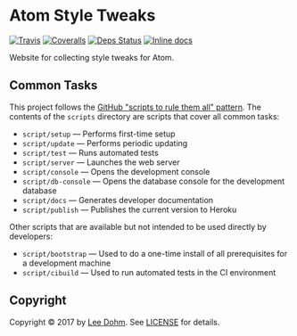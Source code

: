 # Atom Style Tweaks

[![Travis](https://img.shields.io/travis/lee-dohm/atom-style-tweaks.svg)](https://travis-ci.org/lee-dohm/atom-style-tweaks)
[![Coveralls](https://img.shields.io/coveralls/lee-dohm/atom-style-tweaks.svg)](https://coveralls.io/github/lee-dohm/atom-style-tweaks)
[![Deps Status](https://beta.hexfaktor.org/badge/all/github/lee-dohm/atom-style-tweaks.svg?branch=master)](https://beta.hexfaktor.org/github/lee-dohm/atom-style-tweaks)
[![Inline docs](https://inch-ci.org/github/lee-dohm/atom-style-tweaks.svg)](https://inch-ci.org/github/lee-dohm/atom-style-tweaks)

Website for collecting style tweaks for Atom.

## Common Tasks

This project follows the [GitHub "scripts to rule them all" pattern](http://githubengineering.com/scripts-to-rule-them-all/). The contents of the `scripts` directory are scripts that cover all common tasks:

* `script/setup` &mdash; Performs first-time setup
* `script/update` &mdash; Performs periodic updating
* `script/test` &mdash; Runs automated tests
* `script/server` &mdash; Launches the web server
* `script/console` &mdash; Opens the development console
* `script/db-console` &mdash; Opens the database console for the development database
* `script/docs` &mdash; Generates developer documentation
* `script/publish` &mdash; Publishes the current version to Heroku

Other scripts that are available but not intended to be used directly by developers:

* `script/bootstrap` &mdash; Used to do a one-time install of all prerequisites for a development machine
* `script/cibuild` &mdash; Used to run automated tests in the CI environment

## Copyright

Copyright &copy; 2017 by [Lee Dohm](http://www.lee-dohm.com). See [LICENSE](https://raw.githubusercontent.com/lee-dohm/atom-style-tweaks/master/LICENSE.md) for details.
